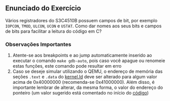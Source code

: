 ## Enunciado do Exercício

Vários registradores do S3C4510B possuem campos de bit, por exemplo `IOPCON`, `TMOD`, `ULCON`, `UCON` e `USTAT`.
Como dar nomes aos seus bits e campos de bits para facilitar a leitura do código em C?

### Observações Importantes

1. Atente-se aos breakpoints e ao jump automaticamente inserido ao executar o comando `make gdb-auto`, pois caso você apague ou renomeie estas funções, este comando pode resultar em erro
2. Caso se deseje simular utilizando o QEMU, o endereço de memória das seções `.text` e `.data` do [kernel.ld](kernel.ld) deve ser alterado para algum valor acima de 0x40000000 (recomenda-se 0x41000000). Além disso, é importante lembrar de alterar, da mesma forma, o valor do endereço do ponteiro (um valor sugerido está comentado no início do [código](campos_de_bit.c))
